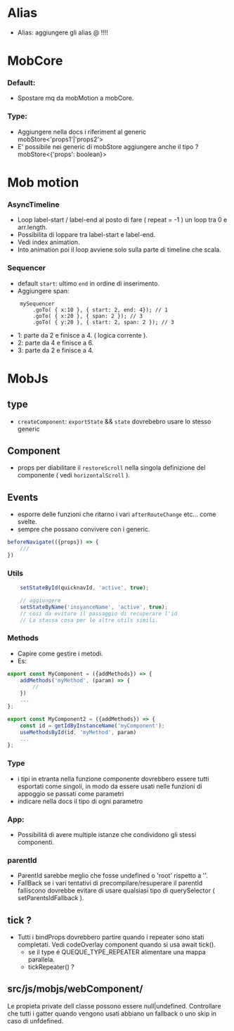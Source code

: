 # Alias
- Alias: aggiungere gli alias @ !!!!

# MobCore

### Default:
- Spostare mq da mobMotion a mobCore.

### Type:
- Aggiungere nella docs i riferiment al generic mobStore<'props1'|'props2'>
- E' possibile nei generic di mobStore aggiungere anche il tipo ? mobStore<{'props': boolean}>


# Mob motion

### AsyncTimeline
- Loop label-start / label-end al posto di fare ( repeat = -1 ) un loop tra 0 e arr.length.
- Possibilita di loppare tra label-start e label-end.
- Vedi index animation.
- Into animation poi il loop avviene solo sulla parte di timeline che scala.

### Sequencer
- default `start`: ultimo `end` in ordine di inserimento.
- Aggiungere span:<br/>

```
    mySequencer
        .goTo( { x:10 }, { start: 2, end: 4}); // 1
        .goTo( { x:20 }, { span: 2 }); // 3
        .goTo( { y:20 }, { start: 2, span: 2 }); // 3
```
- 1: parte da 2 e finisce a 4. ( logica corrente ).
- 2: parte da 4 e finisce a 6.
- 3: parte da 2 e finisce a 4.


# MobJs

## type
- `createComponent`: `exportState` && `state` dovrebebro usare lo stesso generic<T>

## Component
- props per diabilitare il `restoreScroll` nella singola definizione del componente ( vedi `horizontalScroll` ).

## Events
- esporre delle funzioni che ritarno i vari `afterRouteChange` etc... come svelte.
- sempre che possano convivere con i generic.

```js
beforeNavigate(({props}) => {
    ///
})
```


### Utils

```js
    setStateById(quicknavId, 'active', true);

    // aggiungere
    setStateByName('insyanceName', 'active', true);
    // cosi da evitare il passaggio di recuperare l'id
    // La stassa cosa per le altre utils simili.
```

### Methods
- Capire come gestire i metodi.
- Es:

```js
export const MyComponent = ({addMethods}) => {
    addMethods('myMethod', (param) => {
        //
    })
    ...
};
```

```js
export const MyComponent2 = ({addMethods}) => {
    const id = getIdByInstanceName('myComponent');
    useMethodsById(id, 'myMethod', param)
    ...
};
```


### Type
- i tipi in etranta nella funzione componente dovrebbero essere tutti esportati come singoli, in modo da essere usati nelle funzioni di appoggio se passati come parametri
- indicare nella docs il tipo di ogni parametro


### App:
- Possibilitá di avere multiple istanze che condividono gli stessi componenti.

### parentId
- ParentId sarebbe meglio che fosse undefined o 'root' rispetto a ''.
- FallBack se i vari tentativi di precompilare/resuperare il parentId falliscono dovrebbe evitare di usare qualsiasi tipo di querySelector ( setParentsIdFallback ).

## tick ?
- Tutti i bindProps dovrebbero partire quando i repeater sono stati completati. Vedi codeOverlay component quando si usa await tick().
    - se il type é QUEQUE_TYPE_REPEATER alimentare una mappa parallela.
    - tickRepeater() ?

## src/js/mobjs/webComponent/
Le propieta private dell classe possono essere null|undefined.
Controllare che tutti i gatter quando vengono usati abbiano un fallback o uno skip in caso di unfdefined.





